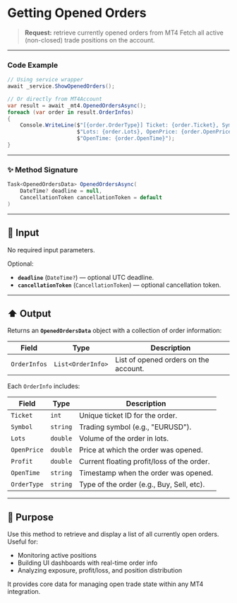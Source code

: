 # Getting Opened Orders

> **Request:** retrieve currently opened orders from MT4
> Fetch all active (non-closed) trade positions on the account.

---

### Code Example

```csharp
// Using service wrapper
await _service.ShowOpenedOrders();

// Or directly from MT4Account
var result = await _mt4.OpenedOrdersAsync();
foreach (var order in result.OrderInfos)
{
    Console.WriteLine($"[{order.OrderType}] Ticket: {order.Ticket}, Symbol: {order.Symbol}, " +
                      $"Lots: {order.Lots}, OpenPrice: {order.OpenPrice}, Profit: {order.Profit}, " +
                      $"OpenTime: {order.OpenTime}");
}
```

---

### ✨ Method Signature

```csharp
Task<OpenedOrdersData> OpenedOrdersAsync(
    DateTime? deadline = null,
    CancellationToken cancellationToken = default
)
```

---

## 🔽 Input

No required input parameters.

Optional:

* **`deadline`** (`DateTime?`) — optional UTC deadline.
* **`cancellationToken`** (`CancellationToken`) — optional cancellation token.

---

## ⬆️ Output

Returns an **`OpenedOrdersData`** object with a collection of order information:

| Field        | Type              | Description                           |
| ------------ | ----------------- | ------------------------------------- |
| `OrderInfos` | `List<OrderInfo>` | List of opened orders on the account. |

Each `OrderInfo` includes:

| Field       | Type     | Description                                |
| ----------- | -------- | ------------------------------------------ |
| `Ticket`    | `int`    | Unique ticket ID for the order.            |
| `Symbol`    | `string` | Trading symbol (e.g., "EURUSD").           |
| `Lots`      | `double` | Volume of the order in lots.               |
| `OpenPrice` | `double` | Price at which the order was opened.       |
| `Profit`    | `double` | Current floating profit/loss of the order. |
| `OpenTime`  | `string` | Timestamp when the order was opened.       |
| `OrderType` | `string` | Type of the order (e.g., Buy, Sell, etc).  |

---

## 🎯 Purpose

Use this method to retrieve and display a list of all currently open orders. Useful for:

* Monitoring active positions
* Building UI dashboards with real-time order info
* Analyzing exposure, profit/loss, and position distribution

It provides core data for managing open trade state within any MT4 integration.
